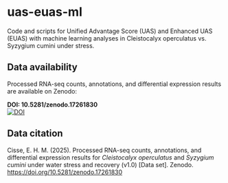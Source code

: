 # uas-euas-ml
Code and scripts for Unified Advantage Score (UAS) and Enhanced UAS (EUAS) with machine learning analyses in Cleistocalyx operculatus vs. Syzygium cumini under stress.
## Data availability

Processed RNA-seq counts, annotations, and differential expression results are available on Zenodo:

**DOI: 10.5281/zenodo.17261830**  
[![DOI](https://zenodo.org/badge/DOI/10.5281/zenodo.17261830.svg)](https://doi.org/10.5281/zenodo.17261830)

## Data citation

Cisse, E. H. M. (2025). Processed RNA-seq counts, annotations, and differential expression results for *Cleistocalyx operculatus* and *Syzygium cumini* under water stress and recovery (v1.0) [Data set]. Zenodo. https://doi.org/10.5281/zenodo.17261830
